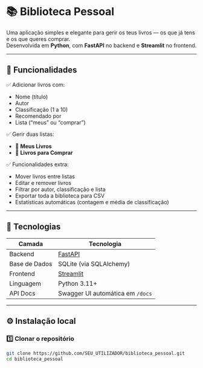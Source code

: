 # 📚 Biblioteca Pessoal

Uma aplicação simples e elegante para gerir os teus livros — os que já tens e os que queres comprar.  
Desenvolvida em **Python**, com **FastAPI** no backend e **Streamlit** no frontend.

---

## 🚀 Funcionalidades

✅ Adicionar livros com:
- Nome (título)  
- Autor  
- Classificação (1 a 10)  
- Recomendado por  
- Lista (“meus” ou “comprar”)

✅ Gerir duas listas:
- 📗 **Meus Livros**
- 🛒 **Livros para Comprar**

✅ Funcionalidades extra:
- Mover livros entre listas  
- Editar e remover livros  
- Filtrar por autor, classificação e lista  
- Exportar toda a biblioteca para CSV  
- Estatísticas automáticas (contagem e média de classificação)

---

## 🧩 Tecnologias

| Camada | Tecnologia |
|--------|-------------|
| Backend | [FastAPI](https://fastapi.tiangolo.com/) |
| Base de Dados | SQLite (via SQLAlchemy) |
| Frontend | [Streamlit](https://streamlit.io/) |
| Linguagem | Python 3.11+ |
| API Docs | Swagger UI automática em `/docs` |

---

## ⚙️ Instalação local

### 1️⃣ Clonar o repositório
```bash
git clone https://github.com/SEU_UTILIZADOR/biblioteca_pessoal.git
cd biblioteca_pessoal
